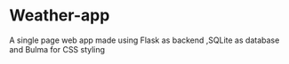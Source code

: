 # Weather-app
A single page web app made using Flask as backend ,SQLite as database and Bulma for CSS styling

